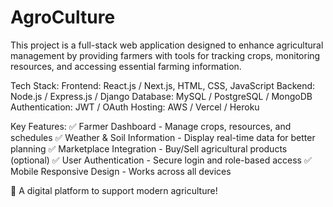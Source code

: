 # AgroCulture
This project is a full-stack web application designed to enhance agricultural management by providing farmers with tools for tracking crops, monitoring resources, and accessing essential farming information.


Tech Stack:
Frontend: React.js / Next.js, HTML, CSS, JavaScript
Backend: Node.js / Express.js / Django
Database: MySQL / PostgreSQL / MongoDB
Authentication: JWT / OAuth
Hosting: AWS / Vercel / Heroku

Key Features:
✅ Farmer Dashboard - Manage crops, resources, and schedules
✅ Weather & Soil Information - Display real-time data for better planning
✅ Marketplace Integration - Buy/Sell agricultural products (optional)
✅ User Authentication - Secure login and role-based access
✅ Mobile Responsive Design - Works across all devices

🚀 A digital platform to support modern agriculture!
